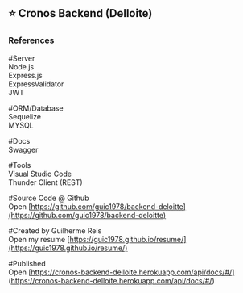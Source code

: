 ## ⭐ Cronos Backend (Delloite)

### References

#Server<br>
Node.js<br>
Express.js<br>
ExpressValidator<br>
JWT<br>

#ORM/Database<br>
Sequelize<br>
MYSQL<br>

#Docs<br>
Swagger<br>

#Tools<br>
Visual Studio Code<br>
Thunder Client (REST)<br>

#Source Code @ Github<br>
Open [https://github.com/guic1978/backend-deloitte](https://github.com/guic1978/backend-deloitte)

#Created by Guilherme Reis<br>
Open my resume [https://guic1978.github.io/resume/](https://guic1978.github.io/resume/)

#Published<br>
Open [https://cronos-backend-delloite.herokuapp.com/api/docs/#/] (https://cronos-backend-delloite.herokuapp.com/api/docs/#/)
